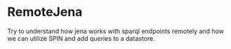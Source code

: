 # RemoteJena
Try to understand how jena works with sparql endpoints remotely and how we can utilize SPIN and add queries to a datastore.
